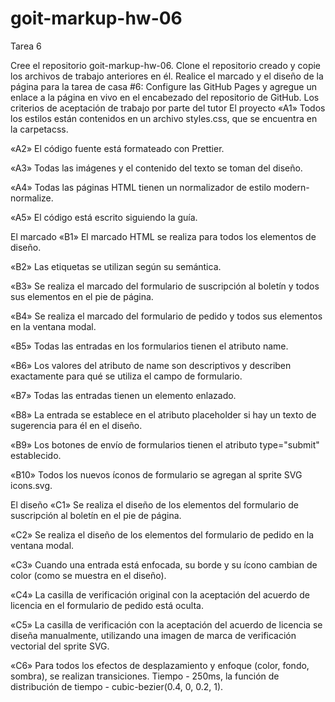 # goit-markup-hw-06
Tarea 6

Cree el repositorio goit-markup-hw-06.
Clone el repositorio creado y copie los archivos de trabajo anteriores en él.
Realice el marcado y el diseño de la página para la tarea de casa #6:
Configure las GitHub Pages y agregue un enlace a la página en vivo en el encabezado del repositorio de GitHub.
Los criterios de aceptación de trabajo por parte del tutor
El proyecto
«A1» Todos los estilos están contenidos en un archivo styles.css, que se encuentra en la carpetacss.

«A2» El código fuente está formateado con Prettier.

«A3» Todas las imágenes y el contenido del texto se toman del diseño.

«A4» Todas las páginas HTML tienen un normalizador de estilo modern-normalize.

«A5» El código está escrito siguiendo la guía.

El marcado
«B1» El marcado HTML se realiza para todos los elementos de diseño.

«B2» Las etiquetas se utilizan según su semántica.

«B3» Se realiza el marcado del formulario de suscripción al boletín y todos sus elementos en el pie de página.

«B4» Se realiza el marcado del formulario de pedido y todos sus elementos en la ventana modal.

«B5» Todas las entradas en los formularios tienen el atributo name.

«B6» Los valores del atributo de name son descriptivos y describen exactamente para qué se utiliza el campo de formulario.

«B7» Todas las entradas tienen un elemento <label> enlazado.

«B8» La entrada se establece en el atributo placeholder si hay un texto de sugerencia para él en el diseño.

«B9» Los botones de envío de formularios tienen el atributo type="submit" establecido.

«B10» Todos los nuevos íconos de formulario se agregan al sprite SVG icons.svg.

El diseño
«C1» Se realiza el diseño de los elementos del formulario de suscripción al boletín en el pie de página.

«C2» Se realiza el diseño de los elementos del formulario de pedido en la ventana modal.

«C3» Cuando una entrada está enfocada, su borde y su ícono cambian de color (como se muestra en el diseño).

«C4» La casilla de verificación original con la aceptación del acuerdo de licencia en el formulario de pedido está oculta.

«C5» La casilla de verificación con la aceptación del acuerdo de licencia se diseña manualmente, utilizando una imagen de marca de verificación vectorial del sprite SVG.

«C6» Para todos los efectos de desplazamiento y enfoque (color, fondo, sombra), se realizan transiciones. Tiempo - 250ms, la función de distribución de tiempo - cubic-bezier(0.4, 0, 0.2, 1).
